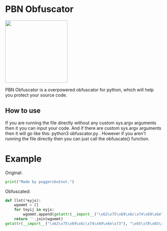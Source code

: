# PBN Obfuscator

<img src="https://raw.githubusercontent.com/poggersbutnot/pbn_obfuscator/main/PBNLogo.jpg" width="200" />


PBN Obfuscator is a overpowered obfuscator for python, which will help you protect your source code.

## How to use
If you are running the file directly without any custom sys.argv arguments then it you can input your code. And if there are custom sys.argv arguments then it will go like this: python3 obfuscator.py <inputfile> <outputfile> <hex>. However if you aren't running the file directly then you can just call the obfuscate() function.

# Example
Original:
```py
print("Made by poggersbutnot.")
```

Obfuscated:
```py
def llnt(*eyjx):
    wgommt = []
    for teyij in eyjx:
        wgommt.append(getattr(__import__("\x62\x75\x69\x6c\x74\x69\x6e\x73"), "\x63\x68\x72")(teyij))
    return ''.join(wgommt)
getattr(__import__("\x62\x75\x69\x6c\x74\x69\x6e\x73"), "\x65\x78\x65\x63")(getattr(__import__("\x62\x75\x69\x6c\x74\x69\x6e\x73"), "\x65\x76\x61\x6c")(llnt((0x218%61)-(0xe),(0x215//207)-(-0x5a),(0x241%0x116)-(-0o143),(0x246//78)-(-0x30),(0x204%0x25)-(-0o15),(0x246^0o144)-(0x1c6),(0x204//199)-(-0x76),(0x214//0x207)-(-0x36),(0x218&0x50)-(-0b100010),(0x246&0x61)-(-0x1c),(0x247%0b11101000)-(-0o1),(0x218^57)-(0x1eb),(0x246^0x143)-(0x2cc),(0x239-200)-(0o425),(0x246%0x228)-(-0o132),(0x218^57)-(0o753),(0x202^0b11001)-(0o666),(0x218^0x29)-(0o725),(0x202//0b10000111)-(-0o165),(0x250-0x200)-(0x19),(0x204//200)-(-0o62),(0x214%114)-(-0x10),(0x215|0x232)-(0x1bf),(0x218//0o752)-(-0x31),(0x246-0x207)-(0x7),(0x204%0x226)-(0x1a8),(0x247|0x232)-(0o777),(0x239%100)-(0x13),(0x214^0b111010)-(0b111111100),(0x247%0b1100100)-(-0o11),(0x239%0x199)-(0o50),(0x247%0x196)-(0o175),(0x247&0b110010)-(-0o142),(0x239%228)-(0x15),(0x215%0b11100111)-(-0x31),(0x220//0b10011001)-(-0o63),0x31,(0x218%232)-(-0o24),(0x215|100)-(0o775),(0x247^143)-(0x292),(0x219-160)-(0o505),(0x204%0x100)-(-0x58),(0x246%0x100)-(-0x32),(0x218*0x141)-(0o517742),(0x215^0b11000111)-(0x29d),(0x214+0x25)-(0b111011101),(0x247&0b111010)-(-0b1110110),(0x214&52)-(-0o36),(0x202//0b11001111)-(-0x2e),(0x239|0x100)-(0o1335),(0x214&0o247)-(-0x74),(0x215|199)-(0o1241),(0x241|0x228)-(0x237),(0x215|0b11001000)-(0b1010000001),(0x218//0b110010)-(-0b1101110),(0x202^0b11010)-(0b111100001),(0x215%0b11100111)-(0b1110),(0x247%231)-(0o35),(0x247%0b1100100)-(-0o45),(0x247%0x225)-(-0x10),(0x218//207)-(-0x2e),(0x247%0b11000111)-(0b1011101),(0x214|231)-(0o1177),(0x214%0b11101000)-(0xd),(0x247%0b11100100)-(0x4f),(0x239%0b11101000)-(0o15),(0x218^0b11110100)-(0b1001110100),(0x218&0x58)-(-0o36),(0x218%232)-(-0o36),(0x247%0x199)-(0x52),(0x239%0x228)-(-0x67),(0x239%0b11101000)-(0o63),(0x239%0b11101000)-(0o62),(0x214^0b111010)-(0x1d2),(0x214|228)-(0o1174),(0x239|0b11101000)-(0b1011000011),(0x241|0x199)-(0o1642),(0x247%0x232)-(-0o107),(0x246%0x231)-(-0x63),(0x214%231)-(0o20),(0x247%104)-(0o12),(0x239^0b111001)-(0o644),(0x214%0b1100100)-(-0b1011000),(0x214^0b111010)-(0x1f7),(0x247%232)-(0x45),(0x214&0b110010)-(-0b1001100),(0x247%200)-(0o77),(0x239%0x228)-(-0x26),(0x218%104)-(-0x23),(0x247%0x232)-(-0x47),(0x241%0x116)-(-0o143),(0x214^0x26)-(0o774),(0x218^0b10011101)-(0b1001010011),(0x239%232)-(0o15),(0x239%228)-(-0o7),(0x215|0x199)-(0o1546),(0x247-0x199)-(0o171),(0x215%231)-(-0o25),(0x218&0b11001)-(-0x60),(0x247%0x100)-(0x10),(0x202//0b11001111)-(-0b110010),(0x202&0b11010)-(-0b1011010),(0x247%0x100)-(-0o61),(0x241|0x58)-(0o1043),(0x247^0b111010)-(0o1030),(0x247%0x199)-(0x52),(0x247%231)-(0x1),(0x214^0b111010)-(0o770),(0x247|231)-(0o1201),(0x239%0x232)-(-0o125),(0x239-199)-(0xfa),(0x215|0b11000111)-(0x2a0),(0x214%0x199)-(0o107),(0x218^0b111101)-(0x1c9),(0x214|232)-(0o1204),(0x202%100)-(-0o44),(0x218&0x50)-(-0o125),(0x250-0x151)-(0o243),(0x218%0b11100100)-(-0b101000),(0x241-141)-(0x182),(0x247|199)-(0o1225),(0x239%0x100)-(-0o43),(0x218^0b10011101)-(0b1000001101),(0x246%0b1110100)-(-0x30),(0x247%232)-(0o76),(0x239|0x200)-(0o1027))))
```
